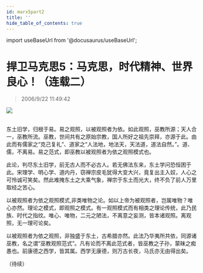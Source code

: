 ```yaml
---
id: marx5part2 
title: ''
hide_table_of_contents: true
---
```


import useBaseUrl from '@docusaurus/useBaseUrl';

# 捍卫马克思5：马克思，时代精神、世界良心！（连载二）

> 2006/9/22 11:49:42

<div style={{textAlign: 'center'}}>
<img src={useBaseUrl('https://crustipfs.info/ipfs/QmXSnds2BF97yuZwYAMLwrpjQcuPcm22WGsFmBJfWFTEUM/economics/marx5part2/1.jpeg')} /><br/><br/>
</div>

东土旧学，归根于易。易之观照，以被观照者为依。如此观照，巫教所源；天人合一，巫教所流。巫教，世间共有之原始宗教，国人所好之祖先崇拜，亦源于此。由此而有儒家之“克己复礼”、道家之“人法地，地法天，天法道，道法自然。”。道、儒，不离易。易之范式，即巫教以被观照者为依之观照模式也。
 
此论，判尽东土旧学，前无古人而不必古人。若无佛法东来，东土学问恐恒困于此。宋理学、明心学、道内丹，窃禅宗皮毛犹得大变大兴，竟复出主入奴，人心之可怜诚可笑矣。然此难掩东土之大乘气象，禅宗于东土而光大，终不负了前人万里取经之苦心。
 
以被观照者为依之观照模式,非类唯物之论。如以上帝为被观照者，岂属唯物？唯心亦然。理论之模式，即观照之模式。有一观照模式而有相类之理论传统，此乃民族、时代之指纹。唯心、唯物，二元之陋法，不离意之妄测，皆本诸观照。离观照，无一理可论矣。
 
以被观照者为依之观照，非独盛于东土，古希腊亦然。此法乃华夷所共依，同源诸巫教，名之谓“巫教观照范式”。凡有论而不离此范式者，皆巫教之子孙，蒙昧之痴愚也。前康德之西学，皆其属。西学无康德，则万古长夜，马氏亦无由得出矣。
  
（待续）